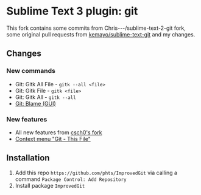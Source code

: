 # Sublime Text 3 plugin: git

This fork contains some commits from Chris---/sublime-text-2-git fork,
some original pull requests from
[kemayo/sublime-text-git](https://github.com/kemayo/sublime-text-git)
and my changes.

## Changes

### New commands

* Git: Gitk All File - `gitk --all <file>`
* Git: Gitk File - `gitk <file>`
* Git: Gitk All - `gitk --all`
* [Git: Blame (GUI)](https://github.com/kemayo/sublime-text-git/pull/203)

### New features

* All new features from [csch0's fork](https://github.com/csch0/SublimeText-Git)
* [Context menu "Git - This File"](https://github.com/phts/ImprovedGit/commit/26b97012c173a53804f6769b89248c25a0107a2c)

## Installation

1. Add this repo `https://github.com/phts/ImprovedGit` via calling
   a command `Package Control: Add Repository`
2. Install package `ImprovedGit`
